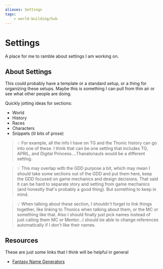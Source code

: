 ```yaml
---
aliases: Settings
tags:
    - world-building/hub 
---
```


# Settings
A place for me to ramble about settings I am working on.

## About Settings
This could probably have a template or a standard setup, or a thing for organizing these setups. Maybe this is something I can pull from thin air or see what other people are doing.

Quickly jotting ideas for sections:
- World
- History
- Races
- Characters
- Snippets (lil bits of prose)

> 💡 For example, all the info I have on TG and the Thonic history can go into one of these. I think that can be one setting that includes TG, APRIL, and Digital Princess....Thanatonauts would be a different setting.

> 💡 This may overlap with the GDD purpose a bit, which may mean I should take some sections out of the GDD and put them here, keep the GDD focused on game mechanics and design decisions. That said it can be hard to separate story and setting from game mechanics (and honestly that's probably a good thing). But something to keep in mind.

> 💡 When talking about these section, I shouldn't forget to link things together, like linking to Thonics when talking about them, or the MC or something like that. Also I should finally just pick names instead of just calling them MC or Mentor...I should be able to change references automatically if I don't like their names.

## Resources

These are just some links that I think will be helpful in general

- [Fantasy Name Generators](https://www.fantasynamegenerators.com/)